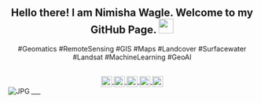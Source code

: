<html>
<div align="center" >
  
## Hello there! I am Nimisha Wagle. Welcome to my GitHub Page. <img src="https://raw.githubusercontent.com/iampavangandhi/iampavangandhi/master/gifs/Hi.gif" width="30px"></h2>

#Geomatics #RemoteSensing #GIS #Maps #Landcover #Surfacewater #Landsat #MachineLearning #GeoAI<br/>

<br/>
<a href="https://twitter.com/wagle1996">
  <img align="center" alt="NW's Twitter" width="22px" src="https://cdn.jsdelivr.net/npm/simple-icons@v3/icons/twitter.svg" />   
</a>

<a href="https://www.linkedin.com/in/wagle1996/">
  <img align="center" alt="NW's Linkdein" width="22px" src="https://cdn.jsdelivr.net/npm/simple-icons@v3/icons/linkedin.svg" />   
</a>

<a href="https://scholar.google.com/citations?user=qW7GXrcAAAAJ&hl=en">
  <img align="center" alt="NW's Scholar" width="22px" src="https://cdn.jsdelivr.net/npm/simple-icons@v3/icons/googlescholar.svg" />   
</a>

<a href="https://publons.com/researcher/3693620">
  <img align="center" alt="NW's Publons" width="22px" src="https://cdn.jsdelivr.net/npm/simple-icons@v3/icons/publons.svg" />   
</a>

<a href="https://github.com/wagle1996">
  <img align="center" alt="NW's Github" width="22px" src="https://cdn.jsdelivr.net/npm/simple-icons@v3/icons/github.svg" />   
</a>

<br/>
</div>
___
<img align="left" alt="JPG" src="https://geospatialmedia.s3.amazonaws.com/wp-content/uploads/2018/09/Janus_GEOINT_2018_highres.jpg" />
